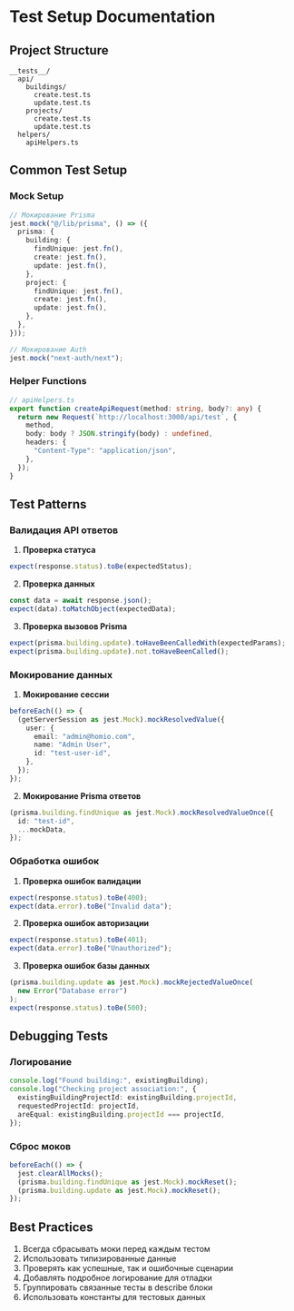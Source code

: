# Test Setup Documentation

## Project Structure

```
__tests__/
  api/
    buildings/
      create.test.ts
      update.test.ts
    projects/
      create.test.ts
      update.test.ts
  helpers/
    apiHelpers.ts
```

## Common Test Setup

### Mock Setup

```typescript
// Мокирование Prisma
jest.mock("@/lib/prisma", () => ({
  prisma: {
    building: {
      findUnique: jest.fn(),
      create: jest.fn(),
      update: jest.fn(),
    },
    project: {
      findUnique: jest.fn(),
      create: jest.fn(),
      update: jest.fn(),
    },
  },
}));

// Мокирование Auth
jest.mock("next-auth/next");
```

### Helper Functions

```typescript
// apiHelpers.ts
export function createApiRequest(method: string, body?: any) {
  return new Request(`http://localhost:3000/api/test`, {
    method,
    body: body ? JSON.stringify(body) : undefined,
    headers: {
      "Content-Type": "application/json",
    },
  });
}
```

## Test Patterns

### Валидация API ответов

1. **Проверка статуса**

```typescript
expect(response.status).toBe(expectedStatus);
```

2. **Проверка данных**

```typescript
const data = await response.json();
expect(data).toMatchObject(expectedData);
```

3. **Проверка вызовов Prisma**

```typescript
expect(prisma.building.update).toHaveBeenCalledWith(expectedParams);
expect(prisma.building.update).not.toHaveBeenCalled();
```

### Мокирование данных

1. **Мокирование сессии**

```typescript
beforeEach(() => {
  (getServerSession as jest.Mock).mockResolvedValue({
    user: {
      email: "admin@homio.com",
      name: "Admin User",
      id: "test-user-id",
    },
  });
});
```

2. **Мокирование Prisma ответов**

```typescript
(prisma.building.findUnique as jest.Mock).mockResolvedValueOnce({
  id: "test-id",
  ...mockData,
});
```

### Обработка ошибок

1. **Проверка ошибок валидации**

```typescript
expect(response.status).toBe(400);
expect(data.error).toBe("Invalid data");
```

2. **Проверка ошибок авторизации**

```typescript
expect(response.status).toBe(401);
expect(data.error).toBe("Unauthorized");
```

3. **Проверка ошибок базы данных**

```typescript
(prisma.building.update as jest.Mock).mockRejectedValueOnce(
  new Error("Database error")
);
expect(response.status).toBe(500);
```

## Debugging Tests

### Логирование

```typescript
console.log("Found building:", existingBuilding);
console.log("Checking project association:", {
  existingBuildingProjectId: existingBuilding.projectId,
  requestedProjectId: projectId,
  areEqual: existingBuilding.projectId === projectId,
});
```

### Сброс моков

```typescript
beforeEach(() => {
  jest.clearAllMocks();
  (prisma.building.findUnique as jest.Mock).mockReset();
  (prisma.building.update as jest.Mock).mockReset();
});
```

## Best Practices

1. Всегда сбрасывать моки перед каждым тестом
2. Использовать типизированные данные
3. Проверять как успешные, так и ошибочные сценарии
4. Добавлять подробное логирование для отладки
5. Группировать связанные тесты в describe блоки
6. Использовать константы для тестовых данных
